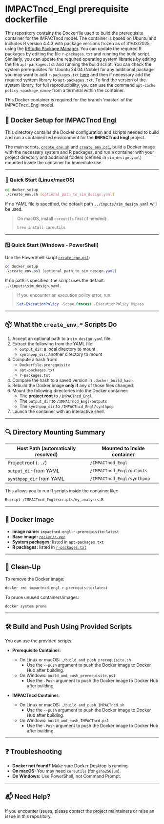 # IMPACTncd_Engl prerequisite dockerfile

This repository contains the Dockerfile used to build the prerequisite container for the IMPACTncd model. The container is based on Ubuntu and includes R version 4.4.3 with package versions frozen as of 31/03/2025, using the [RStudio Package Manager](https://packagemanager.posit.co/client/#/). You can update the required R packages by editing the file `r-packages.txt` and running the build script. Similarly, you can update the required operating system libraries by editing the file `apt-packages.txt` and running the build script. You can check the system prerequisites for Ubuntu 24.04 (Noble)  for any additional package you may want to add `r-packages.txt` [here](https://packagemanager.posit.co/client/#/repos/cran/packages/overview?search=) and then if necessary add the required system library to `apt-packages.txt`. To find the version of the system library, for full reproducibility, you can use the command `apt-cache policy <package_name>` from a terminal within the container.

This Docker container is required for the branch 'master' of the IMPACTncd_Engl model.

## 🐳 Docker Setup for IMPACTncd Engl

This directory contains the Docker configuration and scripts needed to build and run a containerized environment for the **IMPACTncd Engl** project.

The main scripts, [`create_env.sh`](./create_env.sh) and [`create_env.ps1`](./create_env.ps1), build a Docker image with the necessary system and R packages, and run a container with your project directory and additional folders (defined in `sim_design.yaml`) mounted inside the container for immediate use.

---

### 🚀 Quick Start (Linux/macOS)

```bash
cd docker_setup
./create_env.sh [optional_path_to_sim_design.yaml]
```

If no YAML file is specified, the default path `../inputs/sim_design.yaml` will be used.

> On macOS, install `coreutils` first (if needed):
> ```bash
> brew install coreutils
> ```

---

### 🪟 Quick Start (Windows - PowerShell)

Use the PowerShell script [`create_env.ps1`](./create_env.ps1):

```powershell
cd docker_setup
.\create_env.ps1 [optional_path_to_sim_design.yaml]
```

If no path is specified, the script uses the default: `..\inputs\sim_design.yaml`.

> If you encounter an execution policy error, run:
> ```powershell
> Set-ExecutionPolicy -Scope Process -ExecutionPolicy Bypass
> ```

---

## 📦 What the `create_env.*` Scripts Do

1. Accept an optional path to a `sim_design.yaml` file.
2. Extract the following from the YAML file:
   - `output_dir`: a local directory to mount
   - `synthpop_dir`: another directory to mount
3. Compute a hash from:
   - `Dockerfile.prerequisite`
   - `apt-packages.txt`
   - `r-packages.txt`
4. Compare the hash to a saved version in `.docker_build_hash`.
5. Rebuild the Docker image **only if** any of those files changed.
6. Mount the following directories into the Docker container:
   - The **project root** to `/IMPACTncd_Engl`
   - The `output_dir` to `/IMPACTncd_Engl/outputs`
   - The `synthpop_dir` to `/IMPACTncd_Engl/synthpop`
7. Launch the container with an interactive shell.

---

## 🔍 Directory Mounting Summary

| Host Path (automatically resolved) | Mounted to inside container              |
|-----------------------------------|------------------------------------------|
| Project root (`../`)              | `/IMPACTncd_Engl`                       |
| `output_dir` from YAML            | `/IMPACTncd_Engl/outputs`              |
| `synthpop_dir` from YAML          | `/IMPACTncd_Engl/synthpop`             |

This allows you to run R scripts inside the container like:

```bash
Rscript /IMPACTncd_Engl/scripts/my_analysis.R
```

---

## 🐳 Docker Image

- **Image name:** `impactncd-engl-r-prerequisite:latest`
- **Base image:** [`rocker/r-ver`](https://hub.docker.com/r/rocker/r-ver)
- **System packages:** listed in [`apt-packages.txt`](./apt-packages.txt)
- **R packages:** listed in [`r-packages.txt`](./r-packages.txt)

---

## 🧼 Clean-Up

To remove the Docker image:

```bash
docker rmi impactncd-engl-r-prerequisite:latest
```

To prune unused containers/images:

```bash
docker system prune
```

---

## 🛠 Build and Push Using Provided Scripts

You can use the provided scripts:

- **Prerequisite Container:**
  - On Linux or macOS: `./build_and_push_prerequisite.sh`
    - Use the `--push` argument to push the Docker image to Docker Hub after building.
  - On Windows: `build_and_push_prerequisite.ps1`
    - Use the `-Push` argument to push the Docker image to Docker Hub after building.

- **IMPACTncd Container:**
  - On Linux or macOS: `./build_and_push_IMPACTncd.sh`
    - Use the `--push` argument to push the Docker image to Docker Hub after building.
  - On Windows: `build_and_push_IMPACTncd.ps1`
    - Use the `-Push` argument to push the Docker image to Docker Hub after building.

---

## ❓ Troubleshooting

- **Docker not found?** Make sure Docker Desktop is running.
- **On macOS:** You may need `coreutils` (for `gsha256sum`).
- **On Windows:** Use PowerShell, not Command Prompt.

---

## 📬 Need Help?

If you encounter issues, please contact the project maintainers or raise an issue in this repository.
